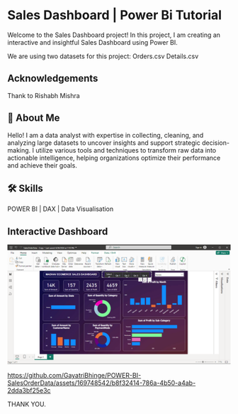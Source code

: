 
# Sales Dashboard | Power Bi Tutorial

Welcome to the Sales Dashboard project! In this project, I am creating an interactive and insightful Sales Dashboard using Power BI.

We are using two datasets for this project:
Orders.csv
Details.csv



## Acknowledgements
Thank to Rishabh Mishra

## 🚀 About Me
Hello! I am a data analyst with expertise in collecting, cleaning, and analyzing large datasets to uncover insights and support strategic decision-making. I utilize various tools and techniques to transform raw data into actionable intelligence, helping organizations optimize their performance and achieve their goals.


## 🛠 Skills
POWER BI | DAX | Data Visualisation

## Interactive Dashboard

![App Screenshot](https://github.com/GayatriBhinge/POWER-BI-SalesOrderData/blob/main/Dashboard.PNG)


https://github.com/GayatriBhinge/POWER-BI-SalesOrderData/assets/169748542/b8f32414-786a-4b50-a4ab-2dda3bf25e3c


THANK YOU.
